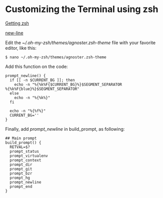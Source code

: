 # Customizing the Terminal using zsh
[Getting zsh](https://github.com/ohmyzsh/ohmyzsh)

[new-line](https://medium.com/@renan.garcia/como-ter-um-terminal-mais-produtivo-e-cool-no-linux-8224d771a26)

Edit the *~/.oh-my-zsh/themes/agnoster.zsh-theme* file with your favorite editor, like this:
```
$ nano ~/.oh-my-zsh/themes/agnoster.zsh-theme
```
Add this function on the code:

```
prompt_newline() {
  if [[ -n $CURRENT_BG ]]; then
    echo -n "%{%k%F{$CURRENT_BG}%}$SEGMENT_SEPARATOR
%{%k%F{blue}%}$SEGMENT_SEPARATOR"
  else
    echo -n "%{%k%}"
  fi

  echo -n "%{%f%}"
  CURRENT_BG=''
}
```
Finally, add *prompt_newline* in build_prompt, as following:

```
## Main prompt
build_prompt() {
  RETVAL=$?
  prompt_status
  prompt_virtualenv
  prompt_context
  prompt_dir
  prompt_git
  prompt_bzr
  prompt_hg
  prompt_newline
  prompt_end
}
```
